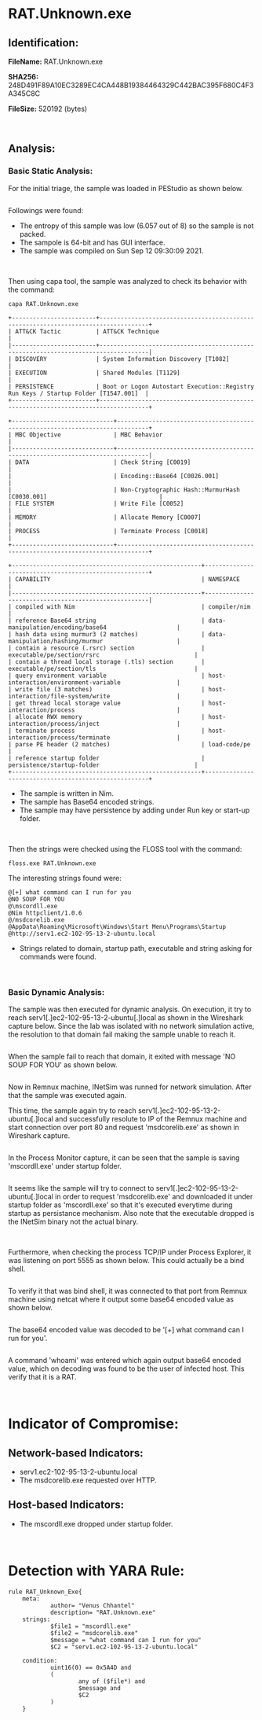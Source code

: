 # RAT.Unknown.exe

## Identification:

**FileName:** RAT.Unknown.exe

**SHA256:** 248D491F89A10EC3289EC4CA448B19384464329C442BAC395F680C4F3A345C8C

**FileSize:** 520192 (bytes)

<br>

## Analysis:

### Basic Static Analysis:

For the initial triage, the sample was loaded in PEStudio as shown below.

<image src="../Images/RAT.Unknown.exe1.png" caption="" alt="" height="" width="" position="center" command="fit" option="" class="img-fluid" title="" >

Followings were found:
- The entropy of this sample was low (6.057 out of 8) so the sample is not packed.
- The sampole is 64-bit and has GUI interface.
- The sample was compiled on Sun Sep 12 09:30:09 2021.

<br>

Then using capa tool, the sample was analyzed to check its behavior with the command:

`capa RAT.Unknown.exe`

    +------------------------+------------------------------------------------------------------------------------+
    | ATT&CK Tactic          | ATT&CK Technique                                                                   |
    |------------------------+------------------------------------------------------------------------------------|
    | DISCOVERY              | System Information Discovery [T1082]                                               |
    | EXECUTION              | Shared Modules [T1129]                                                             |
    | PERSISTENCE            | Boot or Logon Autostart Execution::Registry Run Keys / Startup Folder [T1547.001]  |
    +------------------------+------------------------------------------------------------------------------------+
    
    +-----------------------------+-------------------------------------------------------------------------------+
    | MBC Objective               | MBC Behavior                                                                  |
    |-----------------------------+-------------------------------------------------------------------------------|
    | DATA                        | Check String [C0019]                                                          |
    |                             | Encoding::Base64 [C0026.001]                                                  |
    |                             | Non-Cryptographic Hash::MurmurHash [C0030.001]                                |
    | FILE SYSTEM                 | Write File [C0052]                                                            |
    | MEMORY                      | Allocate Memory [C0007]                                                       |
    | PROCESS                     | Terminate Process [C0018]                                                     |
    +-----------------------------+-------------------------------------------------------------------------------+
    
    +------------------------------------------------------+------------------------------------------------------+
    | CAPABILITY                                           | NAMESPACE                                            |
    |------------------------------------------------------+------------------------------------------------------|
    | compiled with Nim                                    | compiler/nim                                         |
    | reference Base64 string                              | data-manipulation/encoding/base64                    |
    | hash data using murmur3 (2 matches)                  | data-manipulation/hashing/murmur                     |
    | contain a resource (.rsrc) section                   | executable/pe/section/rsrc                           |
    | contain a thread local storage (.tls) section        | executable/pe/section/tls                            |
    | query environment variable                           | host-interaction/environment-variable                |
    | write file (3 matches)                               | host-interaction/file-system/write                   |
    | get thread local storage value                       | host-interaction/process                             |
    | allocate RWX memory                                  | host-interaction/process/inject                      |
    | terminate process                                    | host-interaction/process/terminate                   |
    | parse PE header (2 matches)                          | load-code/pe                                         |
    | reference startup folder                             | persistence/startup-folder                           |
    +------------------------------------------------------+------------------------------------------------------+

- The sample is written in Nim.
- The sample has Base64 encoded strings.
- The sample may have persistence by adding under Run key or start-up folder.

<br>

Then the strings were checked using the FLOSS tool with the command:

`floss.exe RAT.Unknown.exe`

The interesting strings found were:

    @[+] what command can I run for you
    @NO SOUP FOR YOU
    @\mscordll.exe
    @Nim httpclient/1.0.6
    @/msdcorelib.exe
    @AppData\Roaming\Microsoft\Windows\Start Menu\Programs\Startup
    @http://serv1.ec2-102-95-13-2-ubuntu.local

- Strings related to domain, startup path, executable and string asking for commands were found. 

<br>

### Basic Dynamic Analysis:

The sample was then executed for dynamic analysis. On execution, it try to reach serv1[.]ec2-102-95-13-2-ubuntu[.]local as shown in the Wireshark capture below. Since the lab was isolated with no network simulation active, the resolution to that domain fail making the sample unable to reach it.

<image src="../Images/RAT.Unknown.exe2.png" caption="" alt="" height="" width="" position="center" command="fit" option="" class="img-fluid" title="" >

When the sample fail to reach that domain, it exited with message 'NO SOUP FOR YOU' as shown below.

<image src="../Images/RAT.Unknown.exe3.png" caption="" alt="" height="" width="" position="center" command="fit" option="" class="img-fluid" title="" >

<br>

Now in Remnux machine, INetSim was runned for network simulation. After that the sample was executed again. 

This time, the sample again try to reach serv1[.]ec2-102-95-13-2-ubuntu[.]local and successfully resolute to IP of the Remnux machine and start connection over port 80 and request 'msdcorelib.exe' as shown in Wireshark capture. 

<image src="../Images/RAT.Unknown.exe4.png" caption="" alt="" height="" width="" position="center" command="fit" option="" class="img-fluid" title="" >

In the Process Monitor capture, it can be seen that the sample is saving 'mscordll.exe' under startup folder.  

<image src="../Images/RAT.Unknown.exe5.png" caption="" alt="" height="" width="" position="center" command="fit" option="" class="img-fluid" title="" >

It seems like the sample will try to connect to serv1[.]ec2-102-95-13-2-ubuntu[.]local in order to request 'msdcorelib.exe' and downloaded it under startup folder as 'mscordll.exe' so that it's executed everytime during startup as persistance mechanism. Also note that the executable dropped is the INetSim binary not the actual binary.

<br>

Furthermore, when checking the process TCP/IP under Process Explorer, it was listening on port 5555 as shown below. This could actually be a bind shell.

<image src="../Images/RAT.Unknown.exe6.png" caption="" alt="" height="" width="" position="center" command="fit" option="" class="img-fluid" title="" >

To verify it that was bind shell, it was connected to that port from Remnux machine using netcat where it output some base64 encoded value as shown below.

<image src="../Images/RAT.Unknown.exe7.png" caption="" alt="" height="" width="" position="center" command="fit" option="" class="img-fluid" title="" >

The base64 encoded value was decoded to be '[+] what command can I run for you'.

<image src="../Images/RAT.Unknown.exe8.png" caption="" alt="" height="" width="" position="center" command="fit" option="" class="img-fluid" title="" >

A command 'whoami' was entered which again output base64 encoded value, which on decoding was found to be the user of infected host. This verify that it is a RAT.

<image src="../Images/RAT.Unknown.exe9.png" caption="" alt="" height="" width="" position="center" command="fit" option="" class="img-fluid" title="" >

<image src="../Images/RAT.Unknown.exe10.png" caption="" alt="" height="" width="" position="center" command="fit" option="" class="img-fluid" title="" >

<br>

# Indicator of Compromise:

## Network-based Indicators:
- serv1.ec2-102-95-13-2-ubuntu.local
- The msdcorelib.exe requested over HTTP.

## Host-based Indicators:
- The mscordll.exe dropped under startup folder.

<br>

# Detection with YARA Rule:

    rule RAT_Unknown_Exe{
        meta:
                author= "Venus Chhantel"
                description= "RAT.Unknown.exe"
        strings:
                $file1 = "mscordll.exe"
                $file2 = "msdcorelib.exe"
                $message = "what command can I run for you"
                $C2 = "serv1.ec2-102-95-13-2-ubuntu.local"
    
        condition:
                uint16(0) == 0x5A4D and
                (
                        any of ($file*) and
                        $message and
                        $C2
                )
        }

